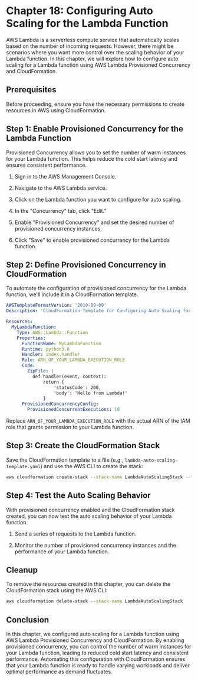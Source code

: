 # Chapter 18: Configuring Auto Scaling for the Lambda Function

AWS Lambda is a serverless compute service that automatically scales based on the number of incoming requests. However, there might be scenarios where you want more control over the scaling behavior of your Lambda function. In this chapter, we will explore how to configure auto scaling for a Lambda function using AWS Lambda Provisioned Concurrency and CloudFormation.

## Prerequisites

Before proceeding, ensure you have the necessary permissions to create resources in AWS using CloudFormation.

## Step 1: Enable Provisioned Concurrency for the Lambda Function

Provisioned Concurrency allows you to set the number of warm instances for your Lambda function. This helps reduce the cold start latency and ensures consistent performance.

1. Sign in to the AWS Management Console.

2. Navigate to the AWS Lambda service.

3. Click on the Lambda function you want to configure for auto scaling.

4. In the "Concurrency" tab, click "Edit."

5. Enable "Provisioned Concurrency" and set the desired number of provisioned concurrency instances.

6. Click "Save" to enable provisioned concurrency for the Lambda function.

## Step 2: Define Provisioned Concurrency in CloudFormation

To automate the configuration of provisioned concurrency for the Lambda function, we'll include it in a CloudFormation template.

```yaml
AWSTemplateFormatVersion: '2010-09-09'
Description: 'CloudFormation Template for Configuring Auto Scaling for the Lambda Function'

Resources:
  MyLambdaFunction:
    Type: AWS::Lambda::Function
    Properties:
      FunctionName: MyLambdaFunction
      Runtime: python3.8
      Handler: index.handler
      Role: ARN_OF_YOUR_LAMBDA_EXECUTION_ROLE
      Code:
        ZipFile: |
          def handler(event, context):
              return {
                  'statusCode': 200,
                  'body': 'Hello from Lambda!'
              }
      ProvisionedConcurrencyConfig:
        ProvisionedConcurrentExecutions: 10
```

Replace `ARN_OF_YOUR_LAMBDA_EXECUTION_ROLE` with the actual ARN of the IAM role that grants permission to your Lambda function.

## Step 3: Create the CloudFormation Stack

Save the CloudFormation template to a file (e.g., `lambda-auto-scaling-template.yaml`) and use the AWS CLI to create the stack:

```bash
aws cloudformation create-stack --stack-name LambdaAutoScalingStack --template-body file://lambda-auto-scaling-template.yaml
```

## Step 4: Test the Auto Scaling Behavior

With provisioned concurrency enabled and the CloudFormation stack created, you can now test the auto scaling behavior of your Lambda function.

1. Send a series of requests to the Lambda function.

2. Monitor the number of provisioned concurrency instances and the performance of your Lambda function.

## Cleanup

To remove the resources created in this chapter, you can delete the CloudFormation stack using the AWS CLI:

```bash
aws cloudformation delete-stack --stack-name LambdaAutoScalingStack
```

## Conclusion

In this chapter, we configured auto scaling for a Lambda function using AWS Lambda Provisioned Concurrency and CloudFormation. By enabling provisioned concurrency, you can control the number of warm instances for your Lambda function, leading to reduced cold start latency and consistent performance. Automating this configuration with CloudFormation ensures that your Lambda function is ready to handle varying workloads and deliver optimal performance as demand fluctuates.